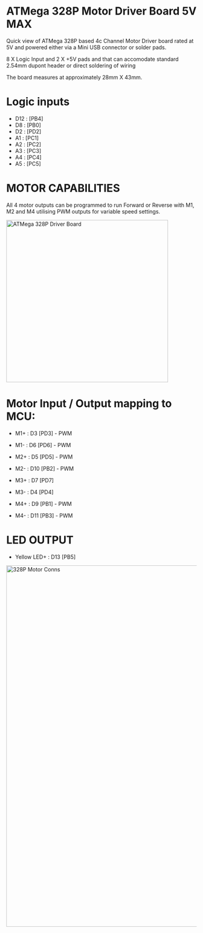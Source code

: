 # ATMega 328P Motor Driver Board 5V MAX

Quick view of ATMega 328P based 4c Channel Motor Driver board rated at 5V and powered either via a Mini USB connector or solder pads.

8 X Logic Input and 2 X +5V pads and that can accomodate standard 2.54mm dupont header or direct soldering of wiring

The board measures at approximately 28mm X 43mm.

# Logic inputs

* D12 : [PB4]
* D8  : [PB0]
* D2  : [PD2]
* A1  : [PC1]
* A2  : [PC2]
* A3  : [PC3]
* A4  : [PC4]
* A5  : [PC5]

# MOTOR CAPABILITIES

All 4 motor outputs can be programmed to run Forward or Reverse with M1, M2 and M4 utilising PWM outputs for variable speed settings.

<img width="428" alt="ATMega 328P Driver Board" src="https://github.com/gxdeange/ATMega-328P-Motor-Driver-Board/assets/57690555/136c3b7f-b33e-4f8e-b9b2-1231b9f0e458">

# Motor Input / Output mapping to MCU:

* M1+ : D3 [PD3] - PWM
* M1- : D6 [PD6] - PWM
  
* M2+ : D5 [PD5] - PWM
* M2- : D10 [PB2] - PWM
  
* M3+ : D7 [PD7]
* M3- : D4 [PD4]
  
* M4+ : D9 [PB1] - PWM
* M4- : D11 [PB3] - PWM

# LED OUTPUT

* Yellow LED+ : D13 [PB5]

<img width="953" alt="328P Motor Conns" src="https://github.com/gxdeange/ATMega-328P-Motor-Driver-Board/assets/57690555/9786955a-5d9a-4359-9931-f27c76479d78">
